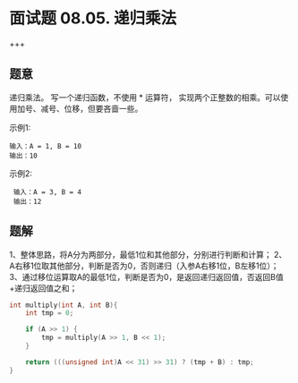 # 面试题 08.05. 递归乘法

+++

## 题意

递归乘法。 写一个递归函数，不使用 * 运算符， 实现两个正整数的相乘。可以使用加号、减号、位移，但要吝啬一些。

示例1:

 ~~~
输入：A = 1, B = 10
 输出：10
 ~~~

示例2:

~~~
 输入：A = 3, B = 4
 输出：12
~~~



## 题解

1、整体思路，将A分为两部分，最低1位和其他部分，分别进行判断和计算；
2、A右移1位取其他部分，判断是否为0，否则递归（入参A右移1位，B左移1位）；
3、通过移位运算取A的最低1位，判断是否为0，是返回递归返回值，否返回B值+递归返回值之和；

~~~c
int multiply(int A, int B){
    int tmp = 0;

    if (A >> 1) {
        tmp = multiply(A >> 1, B << 1);
    }

    return (((unsigned int)A << 31) >> 31) ? (tmp + B) : tmp;
}
~~~

